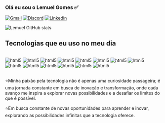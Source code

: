 ### Olá eu sou o Lemuel Gomes ✅

[![Gmail](https://img.shields.io/badge/Gmail-D14836?style=for-the-badge&logo=gmail&logoColor=white)]()
[![Discord](https://img.shields.io/badge/Discord-7289DA?style=for-the-badge&logo=discord&logoColor=white)]()
[![Linkedin](https://img.shields.io/badge/LinkedIn-0077B5?style=for-the-badge&logo=linkedin&logoColor=white)](https://www.linkedin.com/in/lemuel-gomes-a403b622b/)

![Lemuel GitHub stats](https://github-readme-stats.vercel.app/api?username=LemuelGomes&show_icons=true&theme=merko)

## Tecnologias que eu uso no meu dia

<div style="display: inline_block"><br/>
    <img aline="center" alt="html5" src="https://img.shields.io/badge/HTML-239120?style=for-the-badge&logo=html5&logoColor=white" />
    <img aline="center" alt="html5" src="https://img.shields.io/badge/CSS-239120?&style=for-the-badge&logo=css3&logoColor=white" />
    <img aline="center" alt="html5" src="https://img.shields.io/badge/HTML5-E34F26?style=for-the-badge&logo=html5&logoColor=white" />
    <img aline="center" alt="html5" src="https://img.shields.io/badge/CSS3-1572B6?style=for-the-badge&logo=css3&logoColor=white" />
    <img aline="center" alt="html5" src="https://img.shields.io/badge/Java-ED8B00?style=for-the-badge&logo=openjdk&logoColor=white" />
    <img aline="center" alt="html5" src="https://img.shields.io/badge/JavaScript-F7DF1E?style=for-the-badge&logo=javascript&logoColor=black" />
    <img aline="center" alt="html5" src="https://img.shields.io/badge/TypeScript-007ACC?style=for-the-badge&logo=typescript&logoColor=white" />
    <img aline="center" alt="html5" src="https://img.shields.io/badge/C%23-239120?style=for-the-badge&logo=c-sharp&logoColor=white" />
    <img aline="center" alt="html5" src="https://img.shields.io/badge/C%2B%2B-00599C?style=for-the-badge&logo=c%2B%2B&logoColor=white" />
    <img aline="center" alt="html5" src="https://img.shields.io/badge/.NET-5C2D91?style=for-the-badge&logo=.net&logoColor=white" />
    <img aline="center" alt="html5" src="https://img.shields.io/badge/Python-14354C?style=for-the-badge&logo=python&logoColor=white" />
    <img aline="center" alt="html5" src="https://img.shields.io/badge/PHP-777BB4?style=for-the-badge&logo=php&logoColor=white" />
    <img aline="center" alt="html5" src="https://img.shields.io/badge/Ruby-CC342D?style=for-the-badge&logo=ruby&logoColor=white" />
    <img aline="center" alt="html5" src="https://img.shields.io/badge/React-20232A?style=for-the-badge&logo=react&logoColor=61DAFB" />
</div><br>

⭐Minha paixão pela tecnologia não é apenas uma curiosidade passageira; é uma jornada constante em busca de inovação e transformação, onde cada avanço me inspira a explorar novas possibilidades e a desafiar os limites do que é possível.

⭐Em busca constante de novas oportunidades para aprender e inovar, explorando as possibilidades infinitas que a tecnologia oferece.
